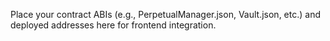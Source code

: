 Place your contract ABIs (e.g., PerpetualManager.json, Vault.json, etc.) and deployed addresses here for frontend integration.
